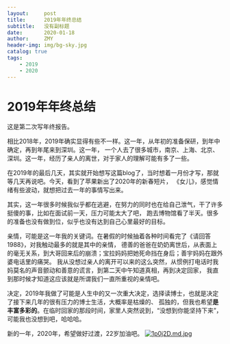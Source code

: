 ```yaml
---
layout:     post
title:      2019年年终总结
subtitle:   没有副标题
date:       2020-01-18
author:     ZMY
header-img: img/bg-sky.jpg
catalog: true
tags:
    - 2019
    - 2020
---
```


# 2019年年终总结

这是第二次写年终报告。

相比2018年，2019年确实显得有些不一样。这一年，从年初的准备保研，到年中确定，再到年尾来到深圳。这一年，
一个人去了很多城市，南京、上海、北京、深圳。这一年，经历了亲人的离世，对于家人的理解可能有多了一些。

在2019年的最后几天，其实就开始想写这篇blog了，当时想着一月份才写，那就等几天再说吧。今天，看到了苹果新出了2020年的新春短片，
《女儿》，感觉情绪有些波动，就想把过去一年的事情写出来。

其实，这一年很多时候我似乎都在逃避，在努力的同时也在给自己泄气，干了许多挺傻的事，比如在面试前一天，压力可能太大了吧，
跑去博物馆看了半天。很多的准备也没有做到位，似乎也没有达到自己心里最好的目标。

亲情，可能是这一年我的关键词。在暑假的时候抽着各种时间看完了《请回答1988》，对我触动最多的就是其中的亲情，
德善的爸爸在奶奶离世后，从表面上的毫无关系，到大哥回来后的崩溃；宝拉妈妈把她死命挡在身后；善宇妈妈在跟外婆电话里的痛哭。
我从没想过亲人的离开可以来的这么突然，从惯例打电话时我妈莫名的声音颤动和善意的谎言，到第二天中午知道真相，再到决定回家，
我直到那时候才知道这应该就是所谓我们一直所重视的亲情吧。

决定，2019年我做了可能是人生中的又一次重大决定，选择读博士，也就是决定了接下来几年的很有压力的博士生活，大概率是枯燥的、
孤独的，但我也希望**是丰富多彩的**。在临时回家的那段时间，家里人突然说到，“没想到你能坚持下来”，可能我也没想到吧，哈哈哈。

新的一年，2020年，希望做好过渡，22岁加油吧。
[![1p0j2D.md.jpg](https://s2.ax1x.com/2020/01/18/1p0j2D.md.jpg)](https://imgchr.com/i/1p0j2D)